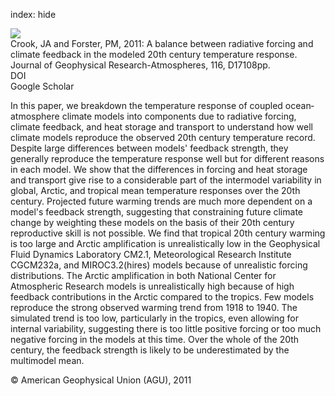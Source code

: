 index: hide

<div class="Citation">
    <div class="Citation-thumb CitationThumb-linked"  data-href="https://doi.org/10.1029/2011jd015924">
      <img src="https://static.claimspace.cloud/climate-study-static/refs/thumbs/8/Crook_and_Forster_2011-thumb.png" />
    </div>

  <div class="Citation-body">
    <div class="Citation-text">Crook, JA and Forster, PM, 2011: A balance between radiative forcing and climate feedback in the modeled 20th century temperature response. <span class="Article-journal">Journal of Geophysical Research-Atmospheres, </span><span class="Article-volume">116, </span>D17108pp.</div>
    <div class="Citation-links">
      <div class="CitationLink" data-href="https://doi.org/10.1029/2011jd015924">
        <div class="CitationLink-icon CitationLink-Doi"></div>
        <div class="CitationLink-text">DOI</div>
      </div>
      <div class="CitationLink" data-href="https://scholar.google.com/scholar?q=10.1029/2011jd015924">
        <div class="CitationLink-icon CitationLink-Scholar"></div>
        <div class="CitationLink-text">Google Scholar</div>
      </div>
    </div>
  </div>
</div>

In this paper, we breakdown the temperature response of coupled ocean‐atmosphere climate models into components due to radiative forcing, climate feedback, and heat storage and transport to understand how well climate models reproduce the observed 20th century temperature record. Despite large differences between models' feedback strength, they generally reproduce the temperature response well but for different reasons in each model. We show that the differences in forcing and heat storage and transport give rise to a considerable part of the intermodel variability in global, Arctic, and tropical mean temperature responses over the 20th century. Projected future warming trends are much more dependent on a model's feedback strength, suggesting that constraining future climate change by weighting these models on the basis of their 20th century reproductive skill is not possible. We find that tropical 20th century warming is too large and Arctic amplification is unrealistically low in the Geophysical Fluid Dynamics Laboratory CM2.1, Meteorological Research Institute CGCM232a, and MIROC3.2(hires) models because of unrealistic forcing distributions. The Arctic amplification in both National Center for Atmospheric Research models is unrealistically high because of high feedback contributions in the Arctic compared to the tropics. Few models reproduce the strong observed warming trend from 1918 to 1940. The simulated trend is too low, particularly in the tropics, even allowing for internal variability, suggesting there is too little positive forcing or too much negative forcing in the models at this time. Over the whole of the 20th century, the feedback strength is likely to be underestimated by the multimodel mean.

<div class="Citation-copy">
&copy; American Geophysical Union (AGU), 2011
</div>